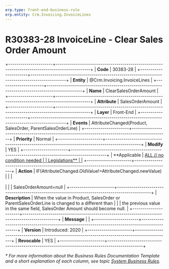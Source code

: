 ```yaml
---
erp.type: front-end-business-rule
erp.entity: Crm.Invoicing.InvoiceLines
---
```


# R30383-28 InvoiceLine - Clear Sales Order Amount
+----------------------+-----------------------------------------------------------------------------------------------+
| **Code**             | 30383-28                                                                                      |
+----------------------+-----------------------------------------------------------------------------------------------+
| **Entity**           | @Crm.Invoicing.InvoiceLines                                                                   |
+----------------------+-----------------------------------------------------------------------------------------------+
| **Name**             | ClearSalesOrderAmount                                                                         |
+----------------------+-----------------------------------------------------------------------------------------------+
| **Attribute**        | SalesOrderAmount                                                                              |
+----------------------+-----------------------------------------------------------------------------------------------+
| **Layer**            | Front-End                                                                                     |
+----------------------+-----------------------------------------------------------------------------------------------+
| **Events**           | AttributeChanged(Product, SalesOrder, ParentSalesOrderLine)                                   |
+----------------------+-----------------------------------------------------------------------------------------------+
| **Priority**         | Normal                                                                                        |
+----------------------+-----------------------------------------------------------------------------------------------+
| **Modify**           | YES                                                                                           |
+----------------------+-----------------------------------------------------------------------------------------------+
| **Applicable         | [ALL // no condition needed                                                                   |
| Legislations**       | ](xref:applicable-legislations)                                                               |
+----------------------+-----------------------------------------------------------------------------------------------+
| **Action**           | IF(AttributeChanged.OldValue!=AttributeChanged.newValue)                                      |
|                      | <br/><br/>                                                                                    |
|                      | SalesOrderAmount=null                                                                         |
+----------------------+-----------------------------------------------------------------------------------------------+
| **Description**      | When the value in Product, SalesOrder or ParentSalesOrderLine is changed to a different than  |
|                      | the previous value in the same field, SalesOrder Amount should become null.                   |
+----------------------+-----------------------------------------------------------------------------------------------+
| **Message**          |                                                                                               |
+----------------------+-----------------------------------------------------------------------------------------------+
| **Version**          | Introduced: 2020                                                                              |
+----------------------+-----------------------------------------------------------------------------------------------+
| **Revocable**        | YES                                                                                           |
+----------------------+-----------------------------------------------------------------------------------------------+

*\* For more information about the Business Rules Documentation Template and a short explanation of each column, see
topic [System Business Rules](../templates/template-description-system-business-rules.md).*
